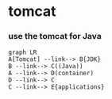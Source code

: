 # tomcat 

### use the tomcat for Java

```mermaid
graph LR
A[Tomcat] --link--> B{JDK} 
B --link--> C((Java))
A --link--> D(container)
D --link--> C
C --link--> E{applications}
```

<!--stackedit_data:
eyJoaXN0b3J5IjpbMjA0Mzk0MzQxMCwtMTU2MDc5Nzc3N119
-->